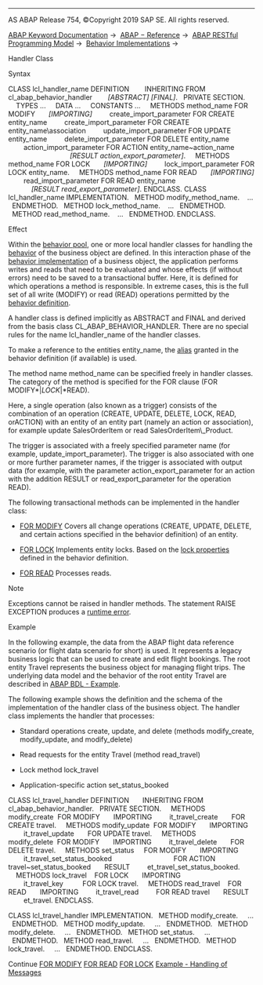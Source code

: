   

* * *

AS ABAP Release 754, ©Copyright 2019 SAP SE. All rights reserved.

[ABAP Keyword Documentation](https://help.sap.com/doc/abapdocu_754_index_htm/7.54/en-US/abenabap.htm) →  [ABAP − Reference](https://help.sap.com/doc/abapdocu_754_index_htm/7.54/en-US/abenabap_reference.htm) →  [ABAP RESTful Programming Model](https://help.sap.com/doc/abapdocu_754_index_htm/7.54/en-US/abenrestful_abap_programming.htm) →  [Behavior Implementations](https://help.sap.com/doc/abapdocu_754_index_htm/7.54/en-US/abenabap_behavior_implementations.htm) → 

Handler Class

Syntax

CLASS lcl\_handler\_name DEFINITION
       INHERITING FROM cl\_abap\_behavior\_handler
       *\[*ABSTRACT*\]* *\[*FINAL*\]*.
  PRIVATE SECTION.
    TYPES ...
    DATA ...
    CONSTANTS ...
    METHODS method\_name FOR MODIFY
      *\[*IMPORTING*\]*
        create\_import\_parameter FOR CREATE entity\_name
        create\_import\_parameter FOR CREATE entity\_name\\association
        update\_import\_parameter FOR UPDATE entity\_name
        delete\_import\_parameter FOR DELETE entity\_name
        action\_import\_parameter FOR ACTION entity\_name~action\_name
                                *\[*RESULT action\_export\_parameter*\]*.
    METHODS method\_name FOR LOCK
      *\[*IMPORTING*\]*
        lock\_import\_parameter FOR LOCK entity\_name.
    METHODS method\_name FOR READ
      *\[*IMPORTING*\]*
        read\_import\_parameter FOR READ entity\_name
                              *\[*RESULT read\_export\_parameter*\]*.
ENDCLASS.
CLASS lcl\_handler\_name IMPLEMENTATION.
  METHOD modify\_method\_name.
   ...
  ENDMETHOD.
  METHOD lock\_method\_name.
   ...
  ENDMETHOD.
  METHOD read\_method\_name.
   ...
  ENDMETHOD.
ENDCLASS.

Effect

Within the [behavior pool](https://help.sap.com/doc/abapdocu_754_index_htm/7.54/en-US/abenbehavior_pool_glosry.htm "Glossary Entry"), one or more local handler classes for handling the [behavior](https://help.sap.com/doc/abapdocu_754_index_htm/7.54/en-US/abenbehavior_glosry.htm "Glossary Entry") of the business object are defined. In this interaction phase of the [behavior implementation](https://help.sap.com/doc/abapdocu_754_index_htm/7.54/en-US/abenbehavior_implement_glosry.htm "Glossary Entry") of a business object, the application performs writes and reads that need to be evaluated and whose effects (if without errors) need to be saved to a transactional buffer. Here, it is defined for which operations a method is responsible. In extreme cases, this is the full set of all write (MODIFY) or read (READ) operations permitted by the [behavior definition](https://help.sap.com/doc/abapdocu_754_index_htm/7.54/en-US/abenbehavior_definition_glosry.htm "Glossary Entry").

A handler class is defined implicitly as ABSTRACT and FINAL and derived from the basis class CL\_ABAP\_BEHAVIOR\_HANDLER. There are no special rules for the name lcl\_handler\_name of the handler classes.

To make a reference to the entities entity\_name, the [alias](https://help.sap.com/doc/abapdocu_754_index_htm/7.54/en-US/abenbdl_alias.htm) granted in the behavior definition (if available) is used.

The method name method\_name can be specified freely in handler classes. The category of the method is specified for the FOR clause (FOR MODIFY*|*LOCK*|*READ).

Here, a single operation (also known as a trigger) consists of the combination of an operation (CREATE, UPDATE, DELETE, LOCK, READ, orACTION) with an entity of an entity part (namely an action or association), for example update SalesOrderItem or read SalesOrderItem\\\_Product.

The trigger is associated with a freely specified parameter name (for example, update\_import\_parameter). The trigger is also associated with one or more further parameter names, if the trigger is associated with output data (for example, with the parameter action\_export\_parameter for an action with the addition RESULT or read\_export\_parameter for the operation READ).

The following transactional methods can be implemented in the handler class:

-   [FOR MODIFY](https://help.sap.com/doc/abapdocu_754_index_htm/7.54/en-US/abenhandler_method_modify.htm)
    Covers all change operations (CREATE, UPDATE, DELETE, and certain actions specified in the behavior definition) of an entity.

-   [FOR LOCK](https://help.sap.com/doc/abapdocu_754_index_htm/7.54/en-US/abenhandler_method_lock.htm)
    Implements entity locks. Based on the [lock properties](https://help.sap.com/doc/abapdocu_754_index_htm/7.54/en-US/abenlate_numbering_glosry.htm "Glossary Entry") defined in the behavior definition.

-   [FOR READ](https://help.sap.com/doc/abapdocu_754_index_htm/7.54/en-US/abenhandler_method_read.htm)
    Processes reads.

Note

Exceptions cannot be raised in handler methods. The statement RAISE EXCEPTION produces a [runtime error](https://help.sap.com/doc/abapdocu_754_index_htm/7.54/en-US/abenruntime_error_glosry.htm "Glossary Entry").

Example

In the following example, the data from the ABAP flight data reference scenario (or flight data scenario for short) is used. It represents a legacy business logic that can be used to create and edit flight bookings. The root entity Travel represents the business object for managing flight trips. The underlying data model and the behavior of the root entity Travel are described in [ABAP BDL - Example](https://help.sap.com/doc/abapdocu_754_index_htm/7.54/en-US/abenbdl_example.htm).

The following example shows the definition and the schema of the implementation of the handler class of the business object. The handler class implements the handler that processes:

-   Standard operations create, update, and delete (methods modify\_create, modify\_update, and modify\_delete)

-   Read requests for the entity Travel (method read\_travel)

-   Lock method lock\_travel

-   Application-specific action set\_status\_booked

CLASS lcl\_travel\_handler DEFINITION
      INHERITING FROM cl\_abap\_behavior\_handler.
  PRIVATE SECTION.
    METHODS modify\_create  FOR MODIFY
      IMPORTING
        it\_travel\_create       FOR CREATE travel.
    METHODS modify\_update  FOR MODIFY
      IMPORTING
        it\_travel\_update       FOR UPDATE travel.
    METHODS modify\_delete  FOR MODIFY
      IMPORTING
        it\_travel\_delete       FOR DELETE travel.
    METHODS set\_status     FOR MODIFY
      IMPORTING
        it\_travel\_set\_status\_booked
                               FOR ACTION travel~set\_status\_booked
      RESULT
        et\_travel\_set\_status\_booked.
    METHODS lock\_travel    FOR LOCK
      IMPORTING
        it\_travel\_key          FOR LOCK travel.
    METHODS read\_travel    FOR READ
      IMPORTING
        it\_travel\_read         FOR READ travel
      RESULT
        et\_travel.
ENDCLASS.

CLASS lcl\_travel\_handler IMPLEMENTATION.
  METHOD modify\_create.
    ...
  ENDMETHOD.
  METHOD modify\_update.
    ...
  ENDMETHOD.
  METHOD modify\_delete.
    ...
  ENDMETHOD.
  METHOD set\_status.
    ...
  ENDMETHOD.
  METHOD read\_travel.
    ...
  ENDMETHOD.
  METHOD lock\_travel.
    ...
  ENDMETHOD.
ENDCLASS.

Continue
[FOR MODIFY](https://help.sap.com/doc/abapdocu_754_index_htm/7.54/en-US/abenhandler_method_modify.htm)
[FOR READ](https://help.sap.com/doc/abapdocu_754_index_htm/7.54/en-US/abenhandler_method_read.htm)
[FOR LOCK](https://help.sap.com/doc/abapdocu_754_index_htm/7.54/en-US/abenhandler_method_lock.htm)
[Example - Handling of Messages](https://help.sap.com/doc/abapdocu_754_index_htm/7.54/en-US/abenrpm_handling_messages.htm)